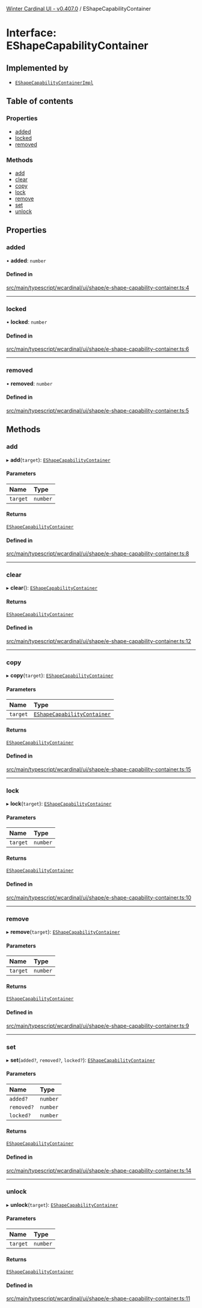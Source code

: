[Winter Cardinal UI - v0.407.0](../index.md) / EShapeCapabilityContainer

# Interface: EShapeCapabilityContainer

## Implemented by

- [`EShapeCapabilityContainerImpl`](../classes/EShapeCapabilityContainerImpl.md)

## Table of contents

### Properties

- [added](EShapeCapabilityContainer.md#added)
- [locked](EShapeCapabilityContainer.md#locked)
- [removed](EShapeCapabilityContainer.md#removed)

### Methods

- [add](EShapeCapabilityContainer.md#add)
- [clear](EShapeCapabilityContainer.md#clear)
- [copy](EShapeCapabilityContainer.md#copy)
- [lock](EShapeCapabilityContainer.md#lock)
- [remove](EShapeCapabilityContainer.md#remove)
- [set](EShapeCapabilityContainer.md#set)
- [unlock](EShapeCapabilityContainer.md#unlock)

## Properties

### added

• **added**: `number`

#### Defined in

[src/main/typescript/wcardinal/ui/shape/e-shape-capability-container.ts:4](https://github.com/winter-cardinal/winter-cardinal-ui/blob/v0.407.0/src/main/typescript/wcardinal/ui/shape/e-shape-capability-container.ts#L4)

___

### locked

• **locked**: `number`

#### Defined in

[src/main/typescript/wcardinal/ui/shape/e-shape-capability-container.ts:6](https://github.com/winter-cardinal/winter-cardinal-ui/blob/v0.407.0/src/main/typescript/wcardinal/ui/shape/e-shape-capability-container.ts#L6)

___

### removed

• **removed**: `number`

#### Defined in

[src/main/typescript/wcardinal/ui/shape/e-shape-capability-container.ts:5](https://github.com/winter-cardinal/winter-cardinal-ui/blob/v0.407.0/src/main/typescript/wcardinal/ui/shape/e-shape-capability-container.ts#L5)

## Methods

### add

▸ **add**(`target`): [`EShapeCapabilityContainer`](EShapeCapabilityContainer.md)

#### Parameters

| Name | Type |
| :------ | :------ |
| `target` | `number` |

#### Returns

[`EShapeCapabilityContainer`](EShapeCapabilityContainer.md)

#### Defined in

[src/main/typescript/wcardinal/ui/shape/e-shape-capability-container.ts:8](https://github.com/winter-cardinal/winter-cardinal-ui/blob/v0.407.0/src/main/typescript/wcardinal/ui/shape/e-shape-capability-container.ts#L8)

___

### clear

▸ **clear**(): [`EShapeCapabilityContainer`](EShapeCapabilityContainer.md)

#### Returns

[`EShapeCapabilityContainer`](EShapeCapabilityContainer.md)

#### Defined in

[src/main/typescript/wcardinal/ui/shape/e-shape-capability-container.ts:12](https://github.com/winter-cardinal/winter-cardinal-ui/blob/v0.407.0/src/main/typescript/wcardinal/ui/shape/e-shape-capability-container.ts#L12)

___

### copy

▸ **copy**(`target`): [`EShapeCapabilityContainer`](EShapeCapabilityContainer.md)

#### Parameters

| Name | Type |
| :------ | :------ |
| `target` | [`EShapeCapabilityContainer`](EShapeCapabilityContainer.md) |

#### Returns

[`EShapeCapabilityContainer`](EShapeCapabilityContainer.md)

#### Defined in

[src/main/typescript/wcardinal/ui/shape/e-shape-capability-container.ts:15](https://github.com/winter-cardinal/winter-cardinal-ui/blob/v0.407.0/src/main/typescript/wcardinal/ui/shape/e-shape-capability-container.ts#L15)

___

### lock

▸ **lock**(`target`): [`EShapeCapabilityContainer`](EShapeCapabilityContainer.md)

#### Parameters

| Name | Type |
| :------ | :------ |
| `target` | `number` |

#### Returns

[`EShapeCapabilityContainer`](EShapeCapabilityContainer.md)

#### Defined in

[src/main/typescript/wcardinal/ui/shape/e-shape-capability-container.ts:10](https://github.com/winter-cardinal/winter-cardinal-ui/blob/v0.407.0/src/main/typescript/wcardinal/ui/shape/e-shape-capability-container.ts#L10)

___

### remove

▸ **remove**(`target`): [`EShapeCapabilityContainer`](EShapeCapabilityContainer.md)

#### Parameters

| Name | Type |
| :------ | :------ |
| `target` | `number` |

#### Returns

[`EShapeCapabilityContainer`](EShapeCapabilityContainer.md)

#### Defined in

[src/main/typescript/wcardinal/ui/shape/e-shape-capability-container.ts:9](https://github.com/winter-cardinal/winter-cardinal-ui/blob/v0.407.0/src/main/typescript/wcardinal/ui/shape/e-shape-capability-container.ts#L9)

___

### set

▸ **set**(`added?`, `removed?`, `locked?`): [`EShapeCapabilityContainer`](EShapeCapabilityContainer.md)

#### Parameters

| Name | Type |
| :------ | :------ |
| `added?` | `number` |
| `removed?` | `number` |
| `locked?` | `number` |

#### Returns

[`EShapeCapabilityContainer`](EShapeCapabilityContainer.md)

#### Defined in

[src/main/typescript/wcardinal/ui/shape/e-shape-capability-container.ts:14](https://github.com/winter-cardinal/winter-cardinal-ui/blob/v0.407.0/src/main/typescript/wcardinal/ui/shape/e-shape-capability-container.ts#L14)

___

### unlock

▸ **unlock**(`target`): [`EShapeCapabilityContainer`](EShapeCapabilityContainer.md)

#### Parameters

| Name | Type |
| :------ | :------ |
| `target` | `number` |

#### Returns

[`EShapeCapabilityContainer`](EShapeCapabilityContainer.md)

#### Defined in

[src/main/typescript/wcardinal/ui/shape/e-shape-capability-container.ts:11](https://github.com/winter-cardinal/winter-cardinal-ui/blob/v0.407.0/src/main/typescript/wcardinal/ui/shape/e-shape-capability-container.ts#L11)
